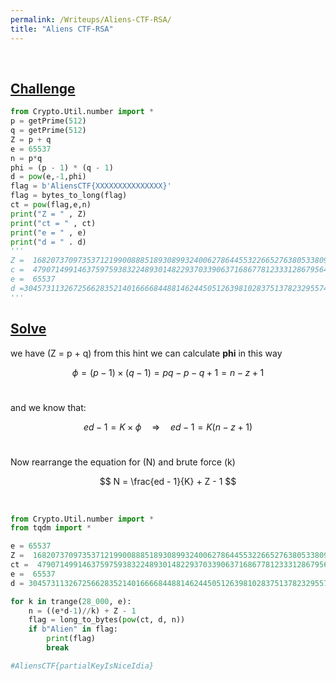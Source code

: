 ```yaml
---
permalink: /Writeups/Aliens-CTF-RSA/
title: "Aliens CTF-RSA"
---
```

<br>


## <a href="#challenge-code">Challenge</a>

<p id="challenge-code"></p>

```python
from Crypto.Util.number import *
p = getPrime(512)
q = getPrime(512)
Z = p + q
e = 65537
n = p*q
phi = (p - 1) * (q - 1)
d = pow(e,-1,phi)
flag = b'AliensCTF{XXXXXXXXXXXXXXX}'
flag = bytes_to_long(flag)
ct = pow(flag,e,n)
print("Z = " , Z)
print("ct = " , ct)
print("e = " , e)
print("d = " . d)
'''
Z =  16820737097353712199008885189308993240062786445532266527638053380922378774616476382163247194937072305014746509504145047878443638872497494118908269570032268
c =  479071499146375975938322489301482293703390637168677812333128679564097095268226244517563983793769084733694521865492794622837160726397932788602732027510921529236034519758543370535127503081504645209677730499880169790853613312632519658763093707467213480497322022033842076428439183228571516341469788182850999977
e =  65537
d =30457311326725662835214016666844881462445051263981028375137823295574368019980007635319500981574067252775053081714539957668696316970001308548888552486734579219472425821075186464709552910556541803654932577396437902891944339629571939336444030765475727284297080520163293154113609913839011602974796247723401571353
'''
```


## <a href="#solve-code">Solve</a>
we have \(Z = p + q\) from this hint we can calculate **phi** in this way

$$
\phi = (p-1) \times (q-1) = pq - p - q + 1 = n - z + 1
$$
<br>

and we know that:

$$
ed - 1 = K \times \phi \quad \Rightarrow \quad ed - 1 = K (n - z + 1)
$$
<br>

Now rearrange the equation for \(N\) and brute force \(k\)

$$
N = \frac{ed - 1}{K} + Z - 1
$$

<br>

<p id="solve-code"></p>

```python
from Crypto.Util.number import *
from tqdm import *

e = 65537
Z =  16820737097353712199008885189308993240062786445532266527638053380922378774616476382163247194937072305014746509504145047878443638872497494118908269570032268
ct =  479071499146375975938322489301482293703390637168677812333128679564097095268226244517563983793769084733694521865492794622837160726397932788602732027510921529236034519758543370535127503081504645209677730499880169790853613312632519658763093707467213480497322022033842076428439183228571516341469788182850999977
e =  65537
d = 30457311326725662835214016666844881462445051263981028375137823295574368019980007635319500981574067252775053081714539957668696316970001308548888552486734579219472425821075186464709552910556541803654932577396437902891944339629571939336444030765475727284297080520163293154113609913839011602974796247723401571353

for k in trange(28_000, e):
    n = ((e*d-1)//k) + Z - 1
    flag = long_to_bytes(pow(ct, d, n))
    if b"Alien" in flag:
        print(flag)
        break

#AliensCTF{partialKeyIsNiceIdia}
```

<script type="text/javascript" async
  src="https://cdn.jsdelivr.net/npm/mathjax@3/es5/tex-mml-chtml.js">
</script>


